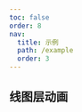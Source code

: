 ```yaml
---
toc: false
order: 8
nav:
  title: 示例
  path: /example
  order: 3
---
```


## 线图层动画

<code src= './lineAnimation/index.tsx' compact="true" defaultShowCode></code>
